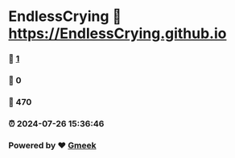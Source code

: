 # EndlessCrying :link: https://EndlessCrying.github.io 
### :page_facing_up: [1](https://EndlessCrying.github.io/tag.html) 
### :speech_balloon: 0 
### :hibiscus: 470 
### :alarm_clock: 2024-07-26 15:36:46 
### Powered by :heart: [Gmeek](https://github.com/Meekdai/Gmeek)
